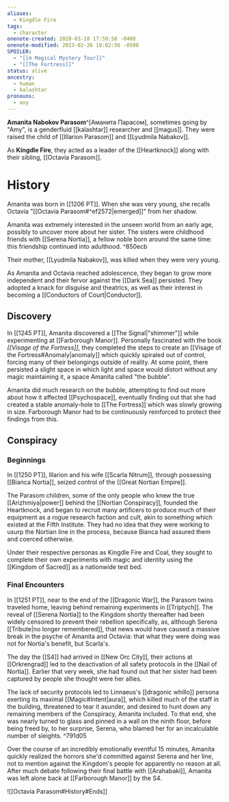 ```yaml
---
aliases:
  - Kingdle Fire
tags:
  - character
onenote-created: 2020-03-28 17:59:58 -0400
onenote-modified: 2023-02-26 18:02:56 -0500
SPOILER:
  - "[[⍟ Magical Mystery Tour]]"
  - "[[The Fortress]]"
status: alive
ancestry:
  - human
  - kalashtar
pronouns:
  - any
---
```

**Amanita Nabokov Parasom**^[Аманита Парасом], sometimes going by "Amy", is a genderfluid [[kalashtar]] researcher and [[magus]]. They were raised the child of [[Illarion Parasom]] and [[Lyudmila Nabakov]].

As **Kingdle Fire**, they acted as a leader of the [[Heartknock]] along with their sibling, [[Octavia Parasom]]. 

# History
Amanita was born in [[1206 PT]]. When she was very young, she recalls Octavia "[[Octavia Parasom#^ef2572|emerged]]" from her shadow.

Amanita was extremely interested in the unseen world from an early age, possibly to uncover more about her sister. The sisters were childhood friends with [[Serena Nortia]], a fellow noble born around the same time: this friendship continued into adulthood. ^850ecb

Their mother, [[Lyudmila Nabakov]], was killed when they were very young.

As Amanita and Octavia reached adolescence, they began to grow more independent and their fervor against the [[Dark Sea]] persisted. They adopted a knack for disguise and theatrics, as well as their interest in becoming a [[Conductors of Court|Conductor]]. 

## Discovery

In [[1245 PT]], Amanita discovered a [[The Signal|"shimmer"]] while experimenting at [[Farborough Manor]].  Personally fascinated with the book *[[Visage of the Fortress]]*, they completed the steps to create an [[Visage of the Fortress#Anomaly|anomaly]] which quickly spiraled out of control, forcing many of their belongings outside of reality. At some point, there persisted a slight space in which light and space would distort without any magic maintaining it, a space Amanita called "the bubble".

Amanita did much research on the bubble, attempting to find out more about how it affected [[Psychospace]], eventually finding out that she had created a stable anomaly-hole to [[The Fortress]] which was slowly growing in size. Farborough Manor had to be continuously reinforced to protect their findings from this.

## Conspiracy
### Beginnings
In [[1250 PT]], Illarion and his wife [[Scarla Nitrum]], through possessing [[Bianca Nortia]], seized control of the [[Great Nortian Empire]]. 

The Parasom children, some of the only people who knew the true [[Arizhmiya|power]] behind the [[Nortian Conspiracy]], founded the Heartknock, and began to recruit many artificers to produce much of their equipment as a rogue research faction and cult, akin to something which existed at the Fifth Institute. They had no idea that they were working to usurp the Nortian line in the process, because Bianca had assured them and coerced otherwise.

Under their respective personas as Kingdle Fire and Coal, they sought to complete their own experiments with magic and identity using the [[Kingdom of Sacred]] as a nationwide test bed.

### Final Encounters
In [[1251 PT]], near to the end of the [[Dragonic War]], the Parasom twins traveled home, leaving behind remaining experiments in [[Triptych]]. The reveal of [[Serena Nortia]] to the Kingdom shortly thereafter had been widely censored to prevent their rebellion specifically, as, although Serena [[Tribute|no longer remembered]], that news would have caused a massive break in the psyche of Amanita and Octavia: that what they were doing was not for Nortia's benefit, but Scarla's. 

The day the [[S4]] had arrived in [[New Orc City]], their actions at [[Orkrengrad]] led to the deactivation of all safety protocols in the [[Nail of Nortia]]. Earlier that very week, she had found out that her sister had been captured by people she thought were her allies. 

The lack of security protocols led to Linnaeus's [[dragonic whillo]] persona exerting its maximal [[Magic#Intent|aura]], which killed much of the staff in the building, threatened to tear it asunder, and desired to hunt down any remaining members of the Conspiracy, Amanita included. To that end, she was nearly turned to glass and pinned in a wall on the ninth floor, before being freed by, to her surprise, Serena, who blamed her for an incalculable number of sleights. ^791d05

Over the course of an incredibly emotionally eventful 15 minutes, Amanita quickly realized the horrors she'd committed against Serena and her line, not to mention against the Kingdom's people for apparently no reason at all. After much debate following their final battle with [[Arahabaki]], Amanita was left alone back at [[Farborough Manor]] by the S4.

![[Octavia Parasom#History#Ends]]